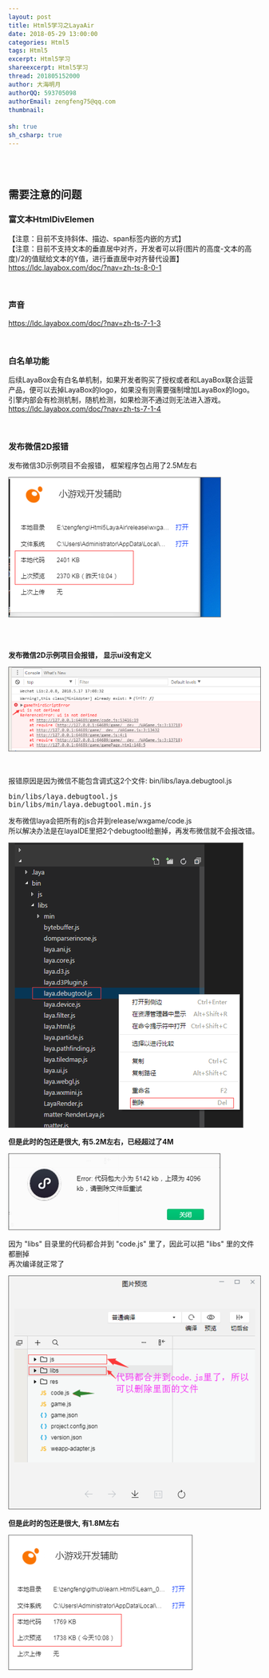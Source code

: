```yaml
---
layout: post
title: Html5学习之LayaAir
date: 2018-05-29 13:00:00
categories: Html5
tags: Html5 
excerpt: Html5学习
shareexcerpt: Html5学习
thread: 201805152000
author: 大海明月
authorQQ: 593705098
authorEmail: zengfeng75@qq.com
thumbnail: 

sh: true
sh_csharp: true
---
```


<br>
<br>
<h2 class="nav1">需要注意的问题</h2>


<h3>富文本HtmlDivElemen</h2>
<p>
【注意：目前不支持斜体、描边、span标签内嵌的方式】<br>
【注意：目前不支持文本的垂直居中对齐，开发者可以将(图片的高度-文本的高度)/2的值赋给文本的Y值，进行垂直居中对齐替代设置】<br>
<a href="https://ldc.layabox.com/doc/?nav=zh-ts-8-0-1" target="_blank">https://ldc.layabox.com/doc/?nav=zh-ts-8-0-1</a>
</p>
<br>


<h3>声音</h2>
<p>
<a href="https://ldc.layabox.com/doc/?nav=zh-ts-7-1-3" target="_blank">https://ldc.layabox.com/doc/?nav=zh-ts-7-1-3</a>
</p>
<br>



<h3>白名单功能</h2>
<p>
后续LayaBox会有白名单机制，如果开发者购买了授权或者和LayaBox联合运营产品，便可以去掉LayaBox的logo，如果没有则需要强制增加LayaBox的logo。引擎内部会有检测机制，随机检测，如果检测不通过则无法进入游戏。<br>
<a href="https://ldc.layabox.com/doc/?nav=zh-ts-7-1-4" target="_blank">https://ldc.layabox.com/doc/?nav=zh-ts-7-1-4</a>
</p>
<br>



<h3>发布微信2D报错</h2>
<p>
发布微信3D示例项目不会报错， 框架程序包占用了2.5M左右<br>
<p><img src="/assets/docpic/laya_weixin_01.png" style="border: solid 1px #666;" /></p>
</p>
<br>
<br>

<p>
<B>发布微信2D示例项目会报错， 显示ui没有定义</B><br>
<p><img src="/assets/docpic/laya_weixin_02.png" style="border: solid 1px #666;" /></p>
</p>
<br>

<p>报错原因是因为微信不能包含调式这2个文件: bin/libs/laya.debugtool.js</p>
<pre>
bin/libs/laya.debugtool.js
bin/libs/min/laya.debugtool.min.js
</pre>

<p>
发布微信laya会把所有的js合并到release/wxgame/code.js<br>
所以解决办法是在layaIDE里把2个debugtool给删掉，再发布微信就不会报改错。<br>
<p><img src="/assets/docpic/laya_weixin_03.png" style="border: solid 1px #666;" /></p>
<B>但是此时的包还是很大, 有5.2M左右，已经超过了4M</B>
<p><img src="/assets/docpic/laya_weixin_04.png" style="border: solid 1px #666;" /></p>
</p>


<p>
因为 "libs"  目录里的代码都合并到 "code.js" 里了，因此可以把 "libs" 里的文件都删掉<br>
再次编译就正常了
<p><img src="/assets/docpic/laya_weixin_05.png" style="border: solid 1px #666;" /></p>
<B>但是此时的包还是很大, 有1.8M左右</B>
<p><img src="/assets/docpic/laya_weixin_06.png" style="border: solid 1px #666;" /></p>
</p>


<br>

